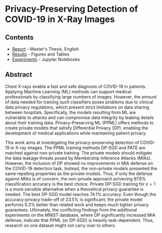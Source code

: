 # Privacy-Preserving Detection of COVID-19 in X-Ray Images

## Contents
* [Report](reports/Masters_Thesis_Lucas_Lange.pdf) - Master's Thesis, English
* [Results](results/) - Figures and Tables
* [Experiments](experiments/) - Jupyter Notebooks

## Abstract
Chest X-rays enable a fast and safe diagnosis of COVID-19 in patients. Applying Machine Learning (ML) methods can support medical professionals by classifying large numbers of images. However, the amount of data needed for training such classifiers poses problems due to clinical data privacy regulations, which present strict limitations on data sharing between hospitals. Specifically, the models resulting from ML are vulnerable to attacks and can compromise data integrity by leaking details about their training data. Privacy-Preserving ML (PPML) offers methods to create private models that satisfy Differential Privacy (DP), enabling the development of medical applications while maintaining patient privacy.

This work aims at investigating the privacy-preserving detection of COVID-19 in X-ray images. The PPML training methods DP-SGD and PATE are matched against non-private training. The private models should mitigate the data leakage threats posed by Membership Inference Attacks (MIAs). However, the inclusion of DP showed no improvements in MIA defense on the COVID-19 detection task. Instead, the non-private models presented the same repelling properties as the private models. Thus, if only the defense against MIAs is of concern, the non-private approach achieving 97.6\% classification accuracy is the best choice. Private DP-SGD training for $\varepsilon = 1$ is a more sensible alternative when a theoretical privacy guarantee is needed. The best DP-SGD model reaches 74.1\% accuracy. Even though the accuracy-privacy trade-off of 23.5\% is significant, the private model performs 0.3\% better than related work and keeps much tighter privacy guarantees. Ultimately, the conflicting findings from the additional experiments on the MNIST database, where DP significantly increased MIA defense, indicate that PPML (or DP-SGD) is heavily task-dependent. Thus, research on one dataset might not carry over to others.
